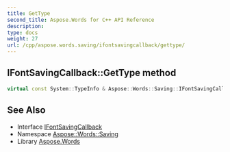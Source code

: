 ```yaml
---
title: GetType
second_title: Aspose.Words for C++ API Reference
description: 
type: docs
weight: 27
url: /cpp/aspose.words.saving/ifontsavingcallback/gettype/
---
```

## IFontSavingCallback::GetType method




```cpp
virtual const System::TypeInfo & Aspose::Words::Saving::IFontSavingCallback::GetType() const override
```

## See Also

* Interface [IFontSavingCallback](../)
* Namespace [Aspose::Words::Saving](../../)
* Library [Aspose.Words](../../../)
